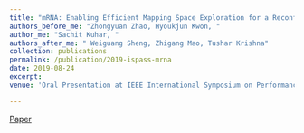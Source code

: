 ```yaml
---
title: "mRNA: Enabling Efficient Mapping Space Exploration for a Reconfiguration Neural Accelerator"
authors_before_me: "Zhongyuan Zhao, Hyoukjun Kwon, "
author_me: "Sachit Kuhar, "
authors_after_me: " Weiguang Sheng, Zhigang Mao, Tushar Krishna"
collection: publications
permalink: /publication/2019-ispass-mrna
date: 2019-08-24
excerpt: 
venue: 'Oral Presentation at IEEE International Symposium on Performance Analysis of Systems and Software (ISPASS)'

---
```

<!-- This paper is about the number 2. The number 3 is left for future work. -->

[Paper](https://ieeexplore.ieee.org/abstract/document/8695674)

<!-- Recommended citation: Your Name, You. (2010). "Paper Title Number 2." <i>Journal 1</i>. 1(2). -->

<!-- Deep learning accelerators have emerged to enable energy-efficient and high-throughput inference from edge devices such as self-driving cars and smartphones, to data centers for batch inference such as recommendation systems. However, the actual energy efficiency and throughput of a deep learning accelerator depends on the deep neural network (DNN) loop nest mapping on the processing element array of an accelerator. Moreover, the efficiency of a mapping dramatically changes by the target DNN layer dimensions and available hardware resources. Therefore, the optimal mapping search problem is a non-trivial high-dimensional optimization problem. Although several tools and frameworks exist for compiling to CPUs and GPUs, we lack similar tools for deep learning accelerators.

To deal with the optimized mapping search problem in deep learning accelerators, we propose mRNA (mapper for reconfigurable neural accelerators), which automatically searches optimal mappings using heuristics based on domain knowledge about deep learning and an energy/runtime cost evaluation framework. mRNA targets MAERI, a recently proposed opensource deep learning accelerator that provides flexibility via reconfigurable interconnects, to run the unique mappings for each layer generated by mRNA. In realistic machine learning workloads from MLPerf, the optimal mappings identified by mRNA framework provides 15% to 26% lower runtime and 55% to 64% lower energy for convolutional layers and 24% to 67% lower runtime and maximum 67% lower energy for fully connected layers compared to simple reference mappings manually picked for each layer.-->
